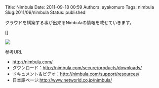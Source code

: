 Title: Nimbula
Date: 2011-09-18 00:59
Authors: ayakomuro
Tags:  nimbula
Slug:2011/09/nimbula
Status: published

クラウドを構築する事が出来るNimbulaの情報を載せていきます。  

[]

[![](http://2.bp.blogspot.com/-sVYZSlthweo/TnVCQDEc9VI/AAAAAAAANZ8/ZUC0u6K94d0/s1600/nimbula.jpeg)](http://2.bp.blogspot.com/-sVYZSlthweo/TnVCQDEc9VI/AAAAAAAANZ8/ZUC0u6K94d0/s1600/nimbula.jpeg)

参考URL

-   <http://nimbula.com/>
-   ダウンロード：<http://nimbula.com/secure/products/downloads/>
-   ドキュメント＆ビデオ：<http://nimbula.com/support/resources/>
-   日本語ページ:<http://www.networld.co.jp/nimbula/>
